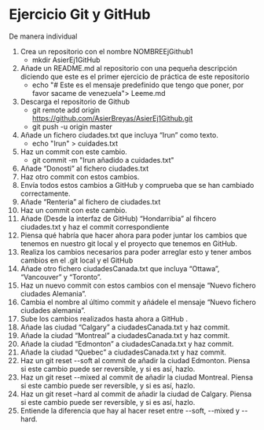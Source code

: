 # Ejercicio Git y GitHub
De manera individual
1. Crea un repositorio con el nombre NOMBREEjGithub1
    - mkdir AsierEj1GitHub
2. Añade un README.md al repositorio con una pequeña descripción diciendo que este
es el primer ejercicio de práctica de este repositorio
    - echo "# Este es el mensaje predefinido que tengo que poner, por favor sacame de venezuela"> Leeme.md
3. Descarga el repositorio de Github
    - git remote add origin https://github.com/AsierBreyas/AsierEj1Github.git
    - git push -u origin master
4. Añade un fichero ciudades.txt que incluya “Irun” como texto.
    - echo "Irun" > cuidades.txt
5. Haz un commit con este cambio.
    - git commit -m "Irun añadido a cuidades.txt"
6. Añade “Donosti” al fichero ciudades.txt
7. Haz otro commit con estos cambios.
8. Envía todos estos cambios a GitHub y comprueba que se han cambiado
correctamente.
9. Añade “Renteria” al fichero de ciudades.txt
10. Haz un commit con este cambio.
11. Añade (Desde la interfaz de GitHub) “Hondarribia” al fihcero ciudades.txt y haz el
commit correspondiente
12. Piensa qué habría que hacer ahora para poder juntar los cambios que tenemos en
nuestro git local y el proyecto que tenemos en GitHub.
13. Realiza los cambios necesarios para poder arreglar esto y tener ambos cambios en el
.git local y el GitHub
14. Añade otro fichero ciudadesCanada.txt que incluya “Ottawa”, “Vancouver” y
“Toronto”.
15. Haz un nuevo commit con estos cambios con el mensaje “Nuevo fichero ciudades
Alemania”.
16. Cambia el nombre al último commit y añádele el mensaje “Nuevo fichero ciudades
alemania”.
17. Sube los cambios realizados hasta ahora a GitHub .
18. Añade las ciudad “Calgary” a ciudadesCanada.txt y haz commit.
19. Añade la ciudad “Montreal” a ciudadesCanada.txt y haz commit.
20. Añade la ciudad “Edmonton” a ciudadesCanada.txt y haz commit.
21. Añade la ciudad “Quebec” a ciudadesCanada.txt y haz commit.
22. Haz un git reset --soft al commit de añadir la ciudad Edmonton. Piensa si este cambio
puede ser reversible, y si es así, hazlo.
23. Haz un git reset --mixed al commit de añadir la ciudad Montreal. Piensa si este cambio
puede ser reversible, y si es así, hazlo.
24. Haz un git reset –hard al commit de añadir la ciudad de Calgary. Piensa si este cambio
puede ser reversible, y si es así, hazlo.
25. Entiende la diferencia que hay al hacer reset entre --soft, --mixed y --hard.